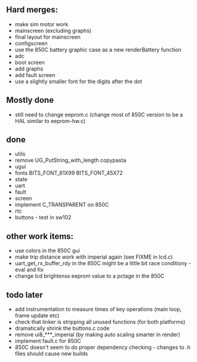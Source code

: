 ## Hard merges:

* make sim motor work
* mainscreen (excluding graphs)
* final layout for mainscreen
* configscreen
* use the 850C battery graphic case as a new renderBattery function
* adc
* boot screen
* add graphs
* add fault screen
* use a slightly smaller font for the digits after the dot

## Mostly done

* still need to change eeprom.c (change most of 850C version to be a HAL similar to eeprom-hw.c)

## done

* utils
* remove UG_PutString_with_length copypasta
* ugui
* fonts BITS_FONT_61X99 BITS_FONT_45X72
* state
* uart
* fault
* screen
* implement C_TRANSPARENT on 850C
* rtc
* buttons - test in sw102


## other work items:

* use colors in the 850C gui
* make trip distance work with imperial again (see FIXME in lcd.c)
* uart_get_rx_buffer_rdy in the 850C might be a little bit race conditiony - eval and fix
* change lcd brightenss eeprom value to a pctage in the 850C

## todo later 

* add instrumentation to measure times of key operations (main loop, frame update etc)
* check that linker is stripping all unused functions (for both platforms)
* dramatically shrink the buttons.c code
* remove ui8_***_imperial (by making auto scaling smarter in render)
* implement fault.c for 850C
* 850C doesn't seem to do proper dependency checking - changes to .h files should cause new builds

